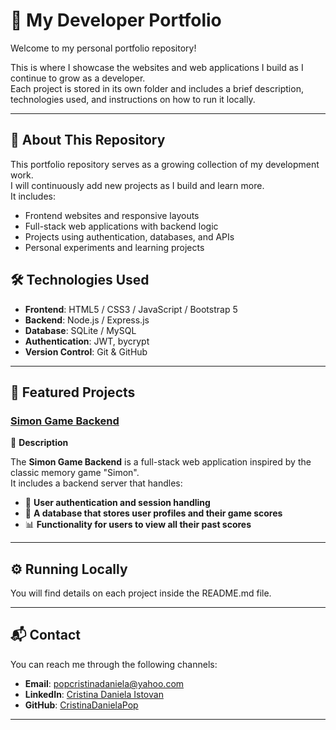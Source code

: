 # 💼 My Developer Portfolio

Welcome to my personal portfolio repository! 

This is where I showcase the websites and web applications I build as I continue to grow as a developer.  
Each project is stored in its own folder and includes a brief description, technologies used, and instructions on how to run it locally.  

---

## 📌 About This Repository

This portfolio repository serves as a growing collection of my development work.  
I will continuously add new projects as I build and learn more.  
It includes:

- Frontend websites and responsive layouts
- Full-stack web applications with backend logic
- Projects using authentication, databases, and APIs
- Personal experiments and learning projects

## 🛠 Technologies Used

- **Frontend**: HTML5 / CSS3 / JavaScript / Bootstrap 5
- **Backend**: Node.js / Express.js
- **Database**: SQLite / MySQL
- **Authentication**: JWT, bycrypt
- **Version Control**: Git & GitHub

---

## 📂 Featured Projects

### [Simon Game Backend](./simon-game-backend)

🔹 **Description**  

The **Simon Game Backend** is a full-stack web application inspired by the classic memory game "Simon".  
It includes a backend server that handles:

- 🔐 **User authentication and session handling**
- 💾 **A database that stores user profiles and their game scores**
- 📊 **Functionality for users to view all their past scores**

---

## ⚙️ Running Locally

You will find details on each project inside the README.md file.

---

## 📬 Contact

You can reach me through the following channels:

- **Email**: [popcristinadaniela@yahoo.com](mailto:popcristinadaniela@yahoo.com)
- **LinkedIn**: [Cristina Daniela Istovan](https://www.linkedin.com/in/cristina-daniela-istovan-7b0291250)
- **GitHub**: [CristinaDanielaPop](https://github.com/CristinaDanielaPop)

---
